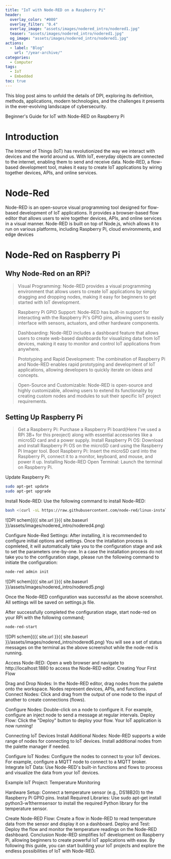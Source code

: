 ```yaml
---
title: "IoT with Node-RED on a Raspberry Pi"
header:
  overlay_color: "#000"
  overlay_filter: "0.4"
  overlay_image: "assets/images/nodered_intro/nodered1.jpg"
  teaser: "assets/images/nodered_intro/nodered1.jpg"
  og_image: "assets/images/nodered_intro/nodered1.jpg"
actions:
  - label: "Blog"
    url: "/year-archive/"
categories:
  - Computer
tags:
  - IoT
  - Embedded
toc: true
--- 
```

This blog post aims to unfold the details of DPI, exploring its definition, methods, applications, modern technologies, and the challenges it presents in the ever-evolving landscape of cybersecurity.

Beginner's Guide for IoT with Node-RED on Raspberry Pi
# Introduction
The Internet of Things (IoT) has revolutionized the way we interact with devices and the world around us. With IoT, everyday objects are connected to the internet, enabling them to send and receive data. Node-RED, a flow-based development tool, makes it easy to create IoT applications by wiring together devices, APIs, and online services.

# Node-Red
Node-RED is an open-source visual programming tool designed for flow-based development of IoT applications. It provides a browser-based flow editor that allows users to wire together devices, APIs, and online services in a visual manner. Node-RED is built on top of Node.js, which allows it to run on various platforms, including Raspberry Pi, cloud environments, and edge devices

# Node-Red on Raspberry Pi 

## Why Node-Red on an RPi?
> Visual Programming: Node-RED provides a visual programming environment that allows users to create IoT applications by simply dragging and dropping nodes, making it easy for beginners to get started with IoT development.

> Raspberry Pi GPIO Support: Node-RED has built-in support for interacting with the Raspberry Pi's GPIO pins, allowing users to easily interface with sensors, actuators, and other hardware components.

> Dashboarding: Node-RED includes a dashboard feature that allows users to create web-based dashboards for visualizing data from IoT devices, making it easy to monitor and control IoT applications from anywhere.

> Prototyping and Rapid Development: The combination of Raspberry Pi and Node-RED enables rapid prototyping and development of IoT applications, allowing developers to quickly iterate on ideas and concepts.

> Open-Source and Customizable: Node-RED is open-source and highly customizable, allowing users to extend its functionality by creating custom nodes and modules to suit their specific IoT project requirements.

## Setting Up Raspberry Pi

> Get a Raspberry Pi: Purchase a Raspberry Pi board(Here I've used a RPi 3B+ for this preoject) along with essential accessories like a microSD card and a power supply.
> Install Raspberry Pi OS: Download and install Raspberry Pi OS on the microSD card using the Raspberry Pi Imager tool.
Boot Raspberry Pi: Insert the microSD card into the Raspberry Pi, connect it to a monitor, keyboard, and mouse, and power it up.
> Installing Node-RED
Open Terminal: Launch the terminal on Raspberry Pi.

Update Raspberry Pi:
```bash
sudo apt-get update
sudo apt-get upgrade
```

Install Node-RED: Use the following command to install Node-RED:
```bash
bash <(curl -sL https://raw.githubusercontent.com/node-red/linux-installers/master/deb/update-nodejs-and-nodered)
```
![DPI schem]({{ site.url }}{{ site.baseurl }}/assets/images/nodered_intro/nodered4.png)

Configure Node-Red Settings: 
After installing, it is recommended to configure initial options and settings.
Once the intallation process is copmleted, it will automatically take you to the configuration stage and ask to set the parameters one-by-one.
In a case the installation process do not take you to the configuration stage, please run the following command to initiate the configuration:

```bash
node-red admin init
```
![DPI schem]({{ site.url }}{{ site.baseurl }}/assets/images/nodered_intro/nodered5.png)

Once the Node-RED configuration was successful as the above sceenshot. All settings will be saved on settings.js file.

After successfully completed the configuration stage, start node-red on your RPi with the following command;
```bash
node-red-start
```
![DPI schem]({{ site.url }}{{ site.baseurl }}/assets/images/nodered_intro/nodered6.png)
You will see a set of status messages on the terminal as the above screenshot while the node-red is running.


Access Node-RED: Open a web browser and navigate to http://localhost:1880 to access the Node-RED editor.
Creating Your First Flow

Drag and Drop Nodes: In the Node-RED editor, drag nodes from the palette onto the workspace. Nodes represent devices, APIs, and functions.
Connect Nodes: Click and drag from the output of one node to the input of another to create connections (flows).

Configure Nodes: Double-click on a node to configure it. For example, configure an inject node to send a message at regular intervals.
Deploy Flow: Click the "Deploy" button to deploy your flow. Your IoT application is now running!

Connecting IoT Devices
Install Additional Nodes: Node-RED supports a wide range of nodes for connecting to IoT devices. Install additional nodes from the palette manager if needed.

Configure IoT Nodes: Configure the nodes to connect to your IoT devices. For example, configure a MQTT node to connect to a MQTT broker.
Integrate IoT Data: Use Node-RED's built-in functions and flows to process and visualize the data from your IoT devices.

Example IoT Project: Temperature Monitoring

Hardware Setup: Connect a temperature sensor (e.g., DS18B20) to the Raspberry Pi GPIO pins.
Install Required Libraries: Use sudo apt-get install python3-w1thermsensor to install the required Python library for the temperature sensor.

Create Node-RED Flow: Create a flow in Node-RED to read temperature data from the sensor and display it on a dashboard.
Deploy and Test: Deploy the flow and monitor the temperature readings on the Node-RED dashboard.
Conclusion
Node-RED simplifies IoT development on Raspberry Pi, allowing beginners to create powerful IoT applications with ease. By following this guide, you can start building your IoT projects and explore the endless possibilities of IoT with Node-RED.

